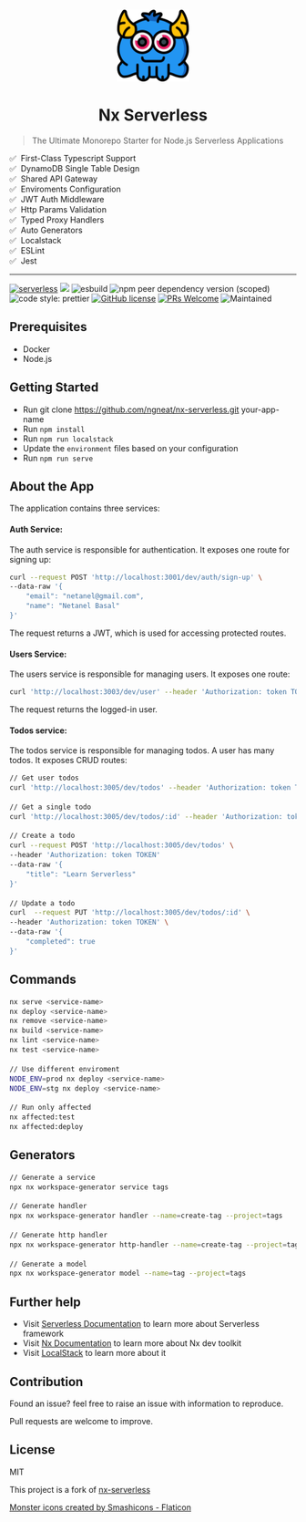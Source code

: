 <br />
<p align="center">
 <img width="25%" height="25%" src="./logo.png">
</p>

<h1 align="center">Nx Serverless</h1>

> The Ultimate Monorepo Starter for Node.js Serverless Applications

✅ &nbsp;First-Class Typescript Support<br>
✅ &nbsp;DynamoDB Single Table Design<br>
✅ &nbsp;Shared API Gateway<br>
✅ &nbsp;Enviroments Configuration<br>
✅ &nbsp;JWT Auth Middleware<br>
✅ &nbsp;Http Params Validation<br>
✅ &nbsp;Typed Proxy Handlers<br>
✅ &nbsp;Auto Generators<br>
✅ &nbsp;Localstack<br>
✅ &nbsp;ESLint<br>
✅ &nbsp;Jest

<hr />

[![serverless](http://public.serverless.com/badges/v3.svg)](http://www.serverless.com)
[![](https://img.shields.io/badge/monorepo-Nx-blue)](https://nx.dev/)
![esbuild](https://badges.aleen42.com/src/esbuild.svg)
![npm peer dependency version (scoped)](https://img.shields.io/npm/dependency-version/eslint-config-prettier/peer/eslint)
![code style: prettier](https://img.shields.io/badge/code_style-prettier-ff69b4.svg?style=flat-square)
[![GitHub license](https://img.shields.io/badge/license-MIT-blue.svg)](https://github.com/sudokar/nx-serverless/blob/master/LICENSE)
[![PRs Welcome](https://img.shields.io/badge/PRs-welcome-brightgreen.svg)](https://github.com/sudokar/nx-serverless)
![Maintained](https://img.shields.io/maintenance/yes/2022.svg)


## Prerequisites

- Docker
- Node.js

## Getting Started

- Run git clone https://github.com/ngneat/nx-serverless.git your-app-name
- Run `npm install`
- Run `npm run localstack`
- Update the `environment` files based on your configuration
- Run `npm run serve`

## About the App

The application contains three services:

#### Auth Service:

The auth service is responsible for authentication. It exposes one route for signing up:

```bash
curl --request POST 'http://localhost:3001/dev/auth/sign-up' \
--data-raw '{
    "email": "netanel@gmail.com",
    "name": "Netanel Basal"
}'
```

The request returns a JWT, which is used for accessing protected routes.

#### Users Service:

The users service is responsible for managing users. It exposes one route:

```bash
curl 'http://localhost:3003/dev/user' --header 'Authorization: token TOKEN'
```

The request returns the logged-in user.

#### Todos service:

The todos service is responsible for managing todos. A user has many todos. It exposes CRUD routes:

```bash
// Get user todos
curl 'http://localhost:3005/dev/todos' --header 'Authorization: token TOKEN'

// Get a single todo
curl 'http://localhost:3005/dev/todos/:id' --header 'Authorization: token TOKEN'

// Create a todo
curl --request POST 'http://localhost:3005/dev/todos' \
--header 'Authorization: token TOKEN'
--data-raw '{
    "title": "Learn Serverless"
}'

// Update a todo
curl  --request PUT 'http://localhost:3005/dev/todos/:id' \
--header 'Authorization: token TOKEN' \
--data-raw '{
    "completed": true
}'
```

## Commands

```bash
nx serve <service-name>
nx deploy <service-name>
nx remove <service-name>
nx build <service-name>
nx lint <service-name>
nx test <service-name>

// Use different enviroment
NODE_ENV=prod nx deploy <service-name> 
NODE_ENV=stg nx deploy <service-name> 

// Run only affected
nx affected:test
nx affected:deploy
```

## Generators

```bash
// Generate a service
npx nx workspace-generator service tags

// Generate handler
npx nx workspace-generator handler --name=create-tag --project=tags

// Generate http handler
npx nx workspace-generator http-handler --name=create-tag --project=tags

// Generate a model
npx nx workspace-generator model --name=tag --project=tags
```

## Further help

- Visit [Serverless Documentation](https://www.serverless.com/framework/docs/) to learn more about Serverless framework
- Visit [Nx Documentation](https://nx.dev) to learn more about Nx dev toolkit
- Visit [LocalStack](https://localstack.cloud/) to learn more about it
## Contribution

Found an issue? feel free to raise an issue with information to reproduce.

Pull requests are welcome to improve.

## License

MIT

This project is a fork of [nx-serverless](https://github.com/sudokar/nx-serverless)

<a href="https://www.flaticon.com/free-icons/monster" title="monster icons">Monster icons created by Smashicons - Flaticon</a>

